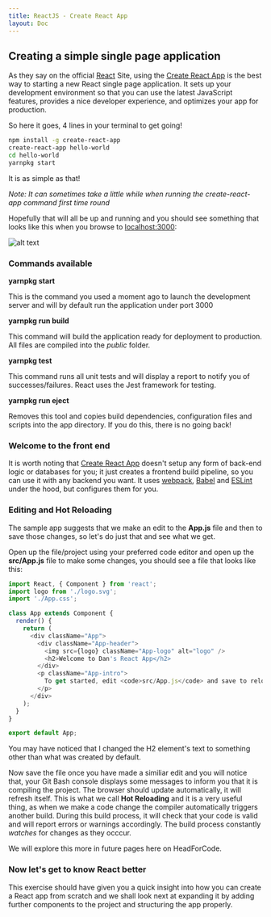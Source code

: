 ```yaml
---
title: ReactJS - Create React App
layout: Doc
---
```


## Creating a simple single page application

As they say on the official [React](https://facebook.github.io/react/docs/installation.html) Site, using the [Create React App](https://github.com/facebookincubator/create-react-app) is the best way to starting a new React single page application. It sets up your development environment so that you can use the latest JavaScript features, provides a nice developer experience, and optimizes your app for production.

So here it goes, 4 lines in your terminal to get going!

``` bash
npm install -g create-react-app
create-react-app hello-world
cd hello-world
yarnpkg start
```

It is as simple as that!

_Note: It can sometimes take a little while when running the create-react-app command first time round_

Hopefully that will all be up and running and you should see something that looks like this when you browse to [localhost:3000](http://localhost:3000):

![alt text](/assets/welcome-to-react.png "Title")

### Commands available

__yarnpkg start__

This is the command you used a moment ago to launch the development server and will by default run the application under port 3000 

__yarnpkg run build__

This command will build the application ready for deployment to production. All files are compiled into the _public_ folder.

__yarnpkg test__

This command runs all unit tests and will display a report to notify you of successes/failures. React uses the Jest framework for testing.

__yarnpkg run eject__

Removes this tool and copies build dependencies, configuration files and scripts into the app directory. If you do this, there is no going back!

### Welcome to the front end

It is worth noting that [Create React App](https://github.com/facebookincubator/create-react-app) doesn't setup any form of back-end logic or databases for you; it just creates a frontend build pipeline, so you can use it with any backend you want. It uses [webpack](https://webpack.js.org/), [Babel](http://babeljs.io/) and [ESLint](http://eslint.org/) under the hood, but configures them for you.

### Editing and Hot Reloading

The sample app suggests that we make an edit to the __App.js__ file and then to save those changes, so let's do just that and see what we get.

Open up the file/project using your preferred code editor and open up the __src/App.js__ file to make some changes, you should see a file that looks like this:

``` JavaScript
import React, { Component } from 'react';
import logo from './logo.svg';
import './App.css';

class App extends Component {
  render() {
    return (
      <div className="App">
        <div className="App-header">
          <img src={logo} className="App-logo" alt="logo" />
          <h2>Welcome to Dan's React App</h2>
        </div>
        <p className="App-intro">
          To get started, edit <code>src/App.js</code> and save to reload.
        </p>
      </div>
    );
  }
}

export default App;
```

You may have noticed that I changed the H2 element's text to something other than what was created by default. 

Now save the file once you have made a similiar edit and you will notice that, your Git Bash console displays some messages to inform you that it is compiling the project. The browser should update automatically, it will refresh itself. This is what we call __Hot Reloading__ and it is a very useful thing, as when we make a code change the compiler automatically triggers another build. During this build process, it will check that your code is valid and will report errors or warnings accordingly. The build process constantly _watches_ for changes as they occcur.

We will explore this more in future pages here on HeadForCode.

### Now let's get to know React better

This exercise should have given you a quick insight into how you can create a React app from scratch and we shall look next at expanding it by adding further components to the project and structuring the app properly.